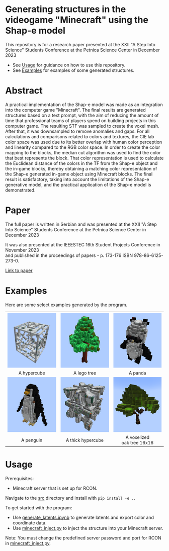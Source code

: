 # Generating structures in the videogame "Minecraft" using the Shap-e model

This repository is for a research paper presented at the XXII "A Step Into Science" Students Conference at the Petnica Science Center in December 2023

 * See [Usage](#usage) for guidance on how to use this repository.
 * See [Examples](#examples) for examples of some generated structures.

# Abstract

A practical implementation of the Shap-e model was made as an integration into the computer game "Minecraft". The final results are generated structures based on a text prompt, with the aim of reducing the amount of time that professional teams of players spend on building projects in this computer game. The resulting STF was sampled to create the voxel mesh. After that, it was downsampled to remove anomalies and gaps. For all calculations and comparisons related to colors and textures, the CIE lab color space was used due to its better overlap with human color perception and linearity compared to the RGB color space. In order to create the color mapping to the blocks, the median cut algorithm was used to find the color that best represents the block. That color representation is used to calculate the Euclidean distance of the colors in the TF from the Shap-e object and the in-game blocks, thereby obtaining a matching color representation of the Shap-e generated in-game object using Minecraft blocks. The final result is satisfactory, taking into account the limitations of the Shap-e generative model, and the practical application of the Shap-e model is demonstrated.

# Paper

The full paper is written in Serbian and was presented at the XXII "A Step Into Science" Students Conference at the Petnica Science Center in December 2023

It was also presented at the IEEESTEC 16th Student Projects Conference in November 2023 <br>and published in the proceedings of papers - p. 173-176 ISBN 978-86-6125-273-0.

[Link to paper](https://ieee.elfak.ni.ac.rs/wp-content/uploads/2023/11/2023.pdf#page=181)

# Examples

Here are some select examples generated by the program.

<table>
    <tbody>
        <tr>
            <td align="center">
                <img src="examples/hypercube/hypercube-mc.png" width="175" height="175" alt="A hypercube">
            </td>
            <td align="center">
                <img src="examples/lego-tree/lego-tree-mc.png" width="175" height="175" alt="A lego tree">
            </td align="center">
            <td align="center">
                <img src="examples/panda/panda-mc.png" width="175" height="175" alt="A panda">
            </td>
        </tr>
        <tr>
            <td align="center">A hypercube</td>
            <td align="center">A lego tree</td>
            <td align="center">A panda</td>
        </tr>
        <tr>
            <td align="center">
                <img src="examples/penguin/penguin-mc.png" width="175" height="175" alt="A penguin">
            </td>
            <td align="center">
                <img src="examples/thick-hypercube/thick-hypercube-mc.png" width="175" height="175" alt="A thick hypercube">
            </td>
            <td align="center">
                <img src="examples/voxelized-oak-tree-16x16/voxelized-oak-tree-16x16-mc.png" width="175" height="175" alt="A voxelized oak tree 16x16">
            </td>
        </tr>
        <tr>
            <td align="center">A penguin</td>
            <td align="center">A thick hypercube</td>
            <td align="center">A voxelized<br>oak tree 16x16</td>
        </tr>
    </tbody>
<table>

# Usage

Prerequisites:
 * Minecraft server that is set up for RCON.

Navigate to the [src](src/) directory and install with `pip install -e .`.

To get started with the program:

 * Use [generate_latents.ipynb](src/generate_latents.ipynb) to generate latents and export color and coordinate data.
 * Use [minecraft_inject.py](src/minecraft_inject.py) to inject the structure into your Minecraft server.

Note: You must change the predefined server password and port for RCON in [minecraft_inject.py](src/minecraft_inject.py).
